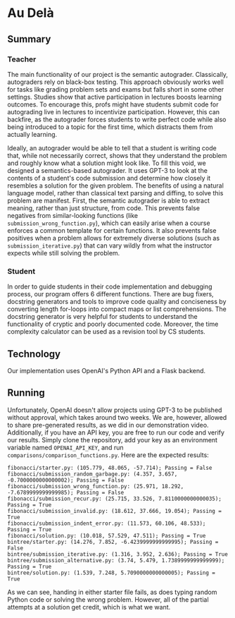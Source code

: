 # Au Delà

## Summary

### Teacher

The main functionality of our project is the semantic autograder. Classically, autograders rely on black-box testing. This approach obviously works well for tasks like grading problem sets and exams but falls short in some other settings. Studies show that active participation in lectures boosts learning outcomes. To encourage this, profs might have students submit code for autograding live in lectures to incentivize participation. However, this can backfire, as the autograder forces students to write perfect code while also being introduced to a topic for the first time, which distracts them from actually learning.

Ideally, an autograder would be able to tell that a student is writing code that, while not necessarily correct, shows that they understand the problem and roughly know what a solution might look like. To fill this void, we designed a semantics-based autograder. It uses GPT-3 to look at the contents of a student's code submission and determine how closely it resembles a solution for the given problem. The benefits of using a natural language model, rather than classical text parsing and diffing, to solve this problem are manifest. First, the semantic autograder is able to extract meaning, rather than just structure, from code. This prevents false negatives from similar-looking functions (like `submission_wrong_function.py`), which can easily arise when a course enforces a common template for certain functions. It also prevents false positives when a problem allows for extremely diverse solutions (such as `submission_iterative.py`) that can vary wildly from what the instructor expects while still solving the problem.

### Student

In order to guide students in their code implementation and debugging process, our program offers 6 different functions. There are bug fixers, docstring generators and tools to improve code quality and conciseness by converting length for-loops into compact maps or list comprehensions. The docstring generator is very helpful for students to understand the functionality of cryptic and poorly documented code. Moreover, the time complexity calculator can be used as a revision tool by CS students.

## Technology

Our implementation uses OpenAI's Python API and a Flask backend.

## Running

Unfortunately, OpenAI doesn't allow projects using GPT-3 to be published without approval, which takes around two weeks. We are, however, allowed to share pre-generated results, as we did in our demonstration video. Additionally, if you have an API key, you are free to run our code and verify our results. Simply clone the repository, add your key as an environment variable named `OPENAI_API_KEY`, and run `comparisons/comparison_functions.py`. Here are the expected results:
```
fibonacci/starter.py: (105.779, 48.065, -57.714); Passing = False
fibonacci/submission_random_garbage.py: (4.357, 3.657, -0.7000000000000002); Passing = False
fibonacci/submission_wrong_function.py: (25.971, 18.292, -7.6789999999999985); Passing = False
fibonacci/submission_recur.py: (25.715, 33.526, 7.8110000000000035); Passing = True
fibonacci/submission_invalid.py: (18.612, 37.666, 19.054); Passing = True
fibonacci/submission_indent_error.py: (11.573, 60.106, 48.533); Passing = True
fibonacci/solution.py: (10.018, 57.529, 47.511); Passing = True
bintree/starter.py: (14.276, 7.852, -6.4239999999999995); Passing = False
bintree/submission_iterative.py: (1.316, 3.952, 2.636); Passing = True
bintree/submission_alternative.py: (3.74, 5.479, 1.7389999999999999); Passing = True
bintree/solution.py: (1.539, 7.248, 5.7090000000000005); Passing = True
```
As we can see, handing in either starter file fails, as does typing random Python code or solving the wrong problem. However, all of the partial attempts at a solution get credit, which is what we want.
